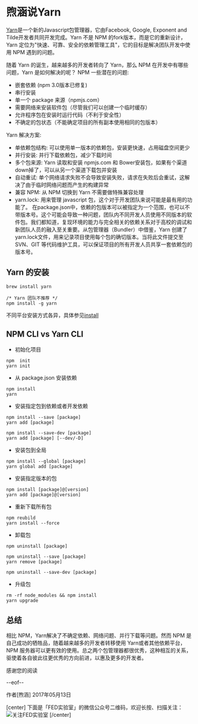 # 煦涵说Yarn
[Yarn](https://yarnpkg.com)是一个新的Javascript包管理器，它由Facebook, Google, Exponent and Tilde开发者共同开发完成。Yarn 不是 NPM 的fork版本，而是它的重新设计，Yarn 定位为"快速、可靠、安全的依赖管理工具"，它的目标是解决团队开发中使用 NPM 遇到的问题。

随着 Yarn 的诞生，越来越多的开发者转向了 Yarn，那么 NPM 在开发中有哪些问题，Yarn 是如何解决的呢？
NPM 一些潜在的问题:
* 嵌套依赖 (npm 3.0版本已修复)
* 串行安装
* 单一个 package 来源（npmjs.com）
* 需要网络来安装软件包（尽管我们可以创建一个临时缓存）
* 允许程序包在安装时运行代码（不利于安全性）
* 不确定的包状态（不能确定项目的所有副本使用相同的包版本）

Yarn 解决方案:
* 单依赖包结构: 可以使用单一版本的依赖包，安装更快速，占用磁盘空间更少
* 并行安装: 并行下载依赖包，减少下载时间
* 多个包来源: Yarn 读取和安装 npmjs.com 和 Bower安装包，如果有个渠道down掉了，可以从另一个渠道下载包并安装
* 自动重试: 单个网络请求失败不会导致安装失败，请求在失败后会重试，这解决了由于临时网络问题而产生的构建异常
* 兼容 NPM: 从 NPM 切换到 Yarn 不需要做特殊兼容处理
* yarn.lock: 用来管理 javascript 包，这个对于开发团队来说可能是最有用的功能了。 在package.json中，依赖的包版本可以被指定为一个范围，也可以不带版本号。这个可能会导致一种问题，团队内不同开发人员使用不同版本的软件包。我们都知道，复现环境的能力与完全相关的依赖关系对于高校的调试和新团队人员的融入至关重要。从包管理器（Bundler）中借鉴，Yarn 创建了 yarn.lock文件，用来记录项目使用每个包的确切版本。当将此文件提交至 SVN、GIT 等代码维护工具，可以保证项目的所有开发人员共享一套依赖包的版本号。

## Yarn 的安装
```node
brew install yarn

/* Yarn 团队不推荐 */
npm install -g yarn 
```
不同平台安装方式各异，具体参见[install](https://yarnpkg.com/zh-Hans/docs/install)

## NPM CLI vs Yarn CLI

* 初始化项目
```node
npm  init
yarn init
```
* 从 package.json 安装依赖
```node
npm install
yarn
```
* 安装指定包到依赖或者开发依赖
```
npm install --save [package]
yarn add [package]

npm install --save-dev [package]
yarn add [package] [--dev/-D]
```
* 安装包到全局
```node
npm install --global [package]
yarn global add [package]
```
* 安装指定版本的包
```node
npm install [package]@[version]
yarn add [package]@[version]
```
* 重新下载所有包
```node
npm reubild
yarn install --force
```
* 卸载包
```node
npm uninstall [package]

npm uninstall --save [package]
yarn remove [package]

npm uninstall --save-dev [package]

```
* 升级包
```node
rm -rf node_modules && npm install
yarn upgrade
```
## 总结
相比 NPM，Yarn解决了不确定依赖、网络问题、并行下载等问题。然而 NPM 是自己成功的牺牲品，随着越来越多的开发者转移使用 Yarn或者其他依赖平台，NPM 服务器可以更有效的使用。总之两个包管理器都很优秀，这种相互的关系，驱使着各自彼此往更优秀的方向前进，以惠及更多的开发者。


感谢您的阅读

--eof--

作者[煦涵]
2017年05月13日

[center]
下面是「FED实验室」的微信公众号二维码，欢迎长按、扫描关注：
![关注FED实验室](https://github.com/zuojj/fedlab/blob/master/fedlab_qrcode.jpg)
[/center]